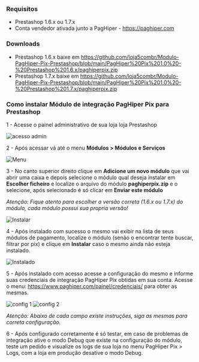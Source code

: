 <h3>Requisitos</h3>

- Prestashop 1.6.x ou 1.7.x
- Conta vendedor ativada junto a PagHiper - https://paghiper.com

<h3>Downloads</h3>

- Prestashop 1.6.x baixe em https://github.com/loja5combr/Modulo-PagHiper-Pix-Prestashop/blob/main/PagHiper%20Pix%201.0%20-%20Prestashop%201.6.x/paghiperpix.zip
- Prestashop 1.7.x baixe em https://github.com/loja5combr/Modulo-PagHiper-Pix-Prestashop/blob/main/PagHiper%20Pix%201.0%20-%20Prestashop%201.7.x/paghiperpix.zip

<h3>Como instalar Módulo de integração PagHiper Pix para Prestashop</h3>
1 - Acesse o painel administrativo de sua loja loja Prestashop

![acesso admin](https://i.imgur.com/aj1KOYf.png)

2 - Após acessar vá até o menu <b>Módulos > Módulos e Serviços</b>

![Menu](https://i.imgur.com/Do6LpqB.png)

3 - No canto superior direito clique em <b>Adicione um novo módulo</b> que vai abrir uma caixa e depois selecione o módulo qual deseja instalar em <b>Escolher ficheiro</b> e localize o arquivo do módulo <b>paghiperpix.zip</b> e o selecione, após selecionado é só clicar em <b>Enviar este módulo</b>

<i>Atenção: Fique atento para escolher a versão correta (1.6.x ou 1.7.x) do módulo, cada módulo possui sua propria versão!</i>

![Instalar](https://i.imgur.com/mbZjywk.png)

4 - Após instalado com sucesso o mesmo vai exibir na lista de seus módulos de pagamento, localize o módulo (senão o encontrar tente buscar, filtrar por pix) e clique em <b>Instalar</b> caso o mesmo ainda não esteja instalado.

![Instalado](https://i.imgur.com/ijfHflM.png)

5 - Após instalado com acesso acesse a configuração do mesmo e informe suas credenciais de integração PagHiper Pix obtidas em sua conta.
Acesse o menu: https://www.paghiper.com/painel/credenciais/ para obter as mesmas.

![config 1](https://i.imgur.com/Vk2pfvj.png)
![config 2](https://i.imgur.com/10KINgK.png)

<i>Atenção: Abaixo de cada campo existe instruções, siga as mesmas para correta configuração.</i>

6 - Após configurado corretamente é só testar, em caso de problemas de integração ative o modo Debug que existe na configuração do módulo, teste um pedido e visualize os logs de sua loja no menu PagHiper Pix > Logs, com a loja em produção desative o modo Debug.


